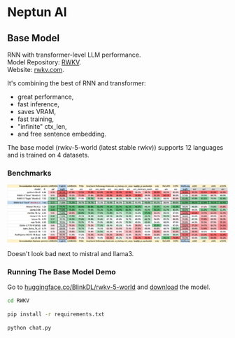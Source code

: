 # Neptun AI

## Base Model

RNN with transformer-level LLM performance.  
Model Repository: [RWKV](https://github.com/BlinkDL/RWKV-LM).  
Website: [rwkv.com](https://www.rwkv.com).

It's combining the best of RNN and transformer:

- great performance,
- fast inference,
- saves VRAM,
- fast training,
- "infinite" ctx_len,
- and free sentence embedding.

The base model (rwkv-5-world (latest stable rwkv)) supports 12 languages and is trained on 4 datasets.

### Benchmarks

![Benchmarks](./RWKV/benchmark.png)

Doesn't look bad next to mistral and llama3.

### Running The Base Model Demo

Go to [huggingface.co/BlinkDL/rwkv-5-world](https://huggingface.co/BlinkDL/rwkv-5-world/blob/main/RWKV-5-World-1B5-v2-20231025-ctx4096.pth) and [download](https://huggingface.co/BlinkDL/rwkv-5-world/resolve/main/RWKV-5-World-1B5-v2-20231025-ctx4096.pth) the model.

```bash
cd RWKV
```

```bash
pip install -r requirements.txt
```

```bash
python chat.py
```
